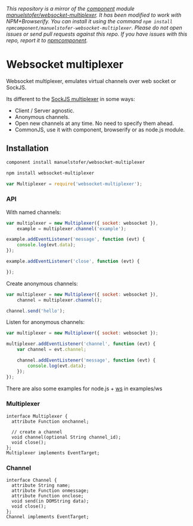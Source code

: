 *This repository is a mirror of the [component](http://component.io) module [manuelstofer/websocket-multiplexer](http://github.com/manuelstofer/websocket-multiplexer). It has been modified to work with NPM+Browserify. You can install it using the command `npm install npmcomponent/manuelstofer-websocket-multiplexer`. Please do not open issues or send pull requests against this repo. If you have issues with this repo, report it to [npmcomponent](https://github.com/airportyh/npmcomponent).*
# Websocket multiplexer

Websocket multiplexer, emulates virtual channels over web socket or SockJS.

Its different to the [SockJS multiplexer](https://github.com/sockjs/websocket-multiplex) in some ways:

- Client / Server agnostic.
- Anonymous channels.
- Open new channels at any time. No need to specify them ahead.
- CommonJS, use it with component, browserify or as node.js module.


## Installation

```bash
component install manuelstofer/websocket-multiplexer
```

```bash
npm install websocket-multiplexer
```

```Javascript
var Multiplexer = require('websocket-multiplexer');
```


### API

With named channels:

```Javascript
var multiplexer = new Multiplexer({ socket: websocket }),
    example = multiplexer.channel('example');

example.addEventListener('message', function (evt) {
    console.log(evt.data);
});

example.addEventListener('close', function (evt) {

});
```


Create anonymous channels:

```Javascript
var multiplexer = new Multiplexer({ socket: websocket }),
    channel = multiplexer.channel();

channel.send('hello');
```


Listen for anonymous channels:

```Javascript
var multiplexer = new Multiplexer({ socket: websocket });

multiplexer.addEventListener('channel', function (evt) {
    var channel = evt.channel;

    channel.addEventListener('message', function (evt) {
        console.log(evt.data);
    });
});
```

There are also some examples for node.js + [ws](https://github.com/einaros/ws) in examples/ws


### Multiplexer

```webidl
interface Multiplexer {
  attribute Function onchannel;

  // create a channel
  void channel(optional String channel_id);
  void close();
};
Multiplexer implements EventTarget;
```

### Channel

```webidl
interface Channel {
  attribute String name;
  attribute Function onmessage;
  attribute Function onclose;
  void send(in DOMString data);
  void close();
};
Channel implements EventTarget;
```
